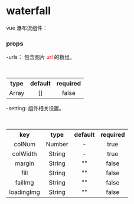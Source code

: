 # waterfall

vue 瀑布流组件：



### props

  -urls：
    包含图片 <font color="red">url</font> 的数组。

  ​	<table>
  	  <tbody align="center">
        <tr>
          <th>type</th>
          <th>default</th>
          <th>required</th>
        </tr>
        <tr>
          <td>Array</td>
          <td>[]</td>
          <td>false</td>
        </tr>
    </tbody>
  	</table>


  -setting: 
    组件相关设置。

  <table>
​		<tbody align="center" size="12px">
​			<tr>
​				<th>key</th>
​				<th>type</th>
​				<th>default</th>
​				<th>required</th>
​			</tr>
​			<tr>
​				<td>colNum</td>
​				<td>Number</td>
​				<td>-</td>
​				<td>true</td>
​			</tr>
​			<tr>
​				<td>colWidth</td>
​				<td>String</td>
​				<td>-</td>
​				<td>true</td>
​			</tr>
​			<tr>
​				<td>margin</td>
​				<td>String</td>
​				<td>""</td>
​				<td>false</td>
​			</tr>
​			<tr>
​				<td>fill</td>
​				<td>String</td>
​				<td>""</td>
​				<td>false</td>
​			</tr>
​			<tr>
​				<td>failImg</td>
​				<td>String</td>
​				<td>""</td>
​				<td>false</td>
​			</tr>
​			<tr>
​				<td>loadingImg</td>
​				<td>String</td>
​				<td>""</td>
​				<td>false</td>
​			</tr>
​		</tbody>
​	</table>

